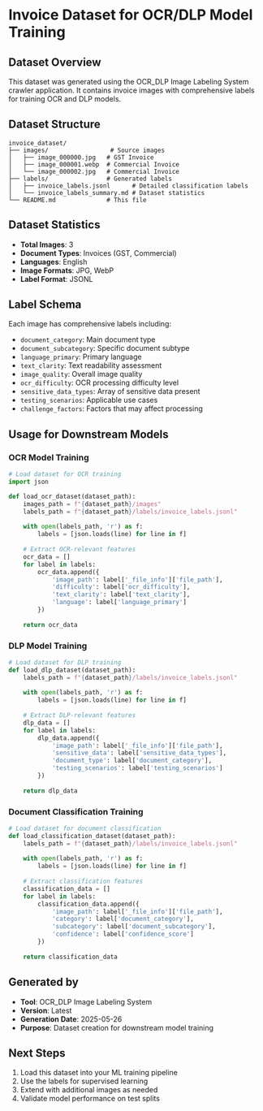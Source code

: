 # Invoice Dataset for OCR/DLP Model Training

## Dataset Overview
This dataset was generated using the OCR_DLP Image Labeling System crawler application. It contains invoice images with comprehensive labels for training OCR and DLP models.

## Dataset Structure
```
invoice_dataset/
├── images/                 # Source images
│   ├── image_000000.jpg   # GST Invoice
│   ├── image_000001.webp  # Commercial Invoice  
│   └── image_000002.jpg   # Commercial Invoice
├── labels/                # Generated labels
│   ├── invoice_labels.jsonl      # Detailed classification labels
│   └── invoice_labels_summary.md # Dataset statistics
└── README.md              # This file
```

## Dataset Statistics
- **Total Images**: 3
- **Document Types**: Invoices (GST, Commercial)
- **Languages**: English
- **Image Formats**: JPG, WebP
- **Label Format**: JSONL

## Label Schema
Each image has comprehensive labels including:
- `document_category`: Main document type
- `document_subcategory`: Specific document subtype
- `language_primary`: Primary language
- `text_clarity`: Text readability assessment
- `image_quality`: Overall image quality
- `ocr_difficulty`: OCR processing difficulty level
- `sensitive_data_types`: Array of sensitive data present
- `testing_scenarios`: Applicable use cases
- `challenge_factors`: Factors that may affect processing

## Usage for Downstream Models

### OCR Model Training
```python
# Load dataset for OCR training
import json

def load_ocr_dataset(dataset_path):
    images_path = f"{dataset_path}/images"
    labels_path = f"{dataset_path}/labels/invoice_labels.jsonl"
    
    with open(labels_path, 'r') as f:
        labels = [json.loads(line) for line in f]
    
    # Extract OCR-relevant features
    ocr_data = []
    for label in labels:
        ocr_data.append({
            'image_path': label['_file_info']['file_path'],
            'difficulty': label['ocr_difficulty'],
            'text_clarity': label['text_clarity'],
            'language': label['language_primary']
        })
    
    return ocr_data
```

### DLP Model Training
```python
# Load dataset for DLP training
def load_dlp_dataset(dataset_path):
    labels_path = f"{dataset_path}/labels/invoice_labels.jsonl"
    
    with open(labels_path, 'r') as f:
        labels = [json.loads(line) for line in f]
    
    # Extract DLP-relevant features
    dlp_data = []
    for label in labels:
        dlp_data.append({
            'image_path': label['_file_info']['file_path'],
            'sensitive_data': label['sensitive_data_types'],
            'document_type': label['document_category'],
            'testing_scenarios': label['testing_scenarios']
        })
    
    return dlp_data
```

### Document Classification Training
```python
# Load dataset for document classification
def load_classification_dataset(dataset_path):
    labels_path = f"{dataset_path}/labels/invoice_labels.jsonl"
    
    with open(labels_path, 'r') as f:
        labels = [json.loads(line) for line in f]
    
    # Extract classification features
    classification_data = []
    for label in labels:
        classification_data.append({
            'image_path': label['_file_info']['file_path'],
            'category': label['document_category'],
            'subcategory': label['document_subcategory'],
            'confidence': label['confidence_score']
        })
    
    return classification_data
```

## Generated by
- **Tool**: OCR_DLP Image Labeling System
- **Version**: Latest
- **Generation Date**: 2025-05-26
- **Purpose**: Dataset creation for downstream model training

## Next Steps
1. Load this dataset into your ML training pipeline
2. Use the labels for supervised learning
3. Extend with additional images as needed
4. Validate model performance on test splits 